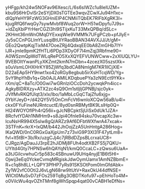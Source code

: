 yHFgp/kh24w5NOFav96Xesc/L/6s6slWZc1u8lelUZM=
kbu9S6HrDvISr2eSYjDX0sTGTEe3wqvZCwXJu94H1xc=
dlQpYeHY9FzWG3GHniEIP4CNMiiTQbEK7RIFbXgRK3I=
kjugRfQ6fwqGy7sywMvbf8Wuq2orW+H51wDpyfu7J9s=
+idZqXbiPYrHerCGZl3hl9STijxKuT33MxQPBq/dSLc=
2KHmt36mWnOMqDYExxqWie9VMMfk7UFgPCzb+pfJlyE=
Jy5sCCnPGLImYLusqiBtUlYRaoBBAN34AVXJJ/Jt/gM=
GEo2QwtpKqjTixM47OoeZRjj4QdxqEE0bA8ZmGHb7IY=
IJR+jmIe9pmK2fHTLi6PDp3XDyOF7l4mZqj3Rbfme90=
A0WSzmQpWdTWLqRePO5XxXQYEFVUNWCww+2xXlUQLYU=
9VEBOItYwanPLyXKZmt2kmN7mDbn+4zcezX05szstXk=
s0uVsmLOHXHrKY85ZjWfq3bdCA8NmlgM7KR1llCjXIE=
D22aEAp5HY9nwt1xo42oRGy8egbub5irXsHTcqWD/Yg=
SvY9hpYhBv1q+Gb0AJLAMILKDqbuePYa3zN9Ect9YKk=
rXm/qC+8aTc/O0Gwi7wGRnIziOCcDoh2ycwqkPn4icc=
AgkyBIDRXzy+ATX2zc4sQ9Om1stljljGPNBj/sjc0yk=
JVlfMvRKQfUlqt3/xlx/lbo/1aMbLcGqCTajZfu6xjg=
0YbYJeyD+/d42QY5V5OnCmFcVt6wnIoXCQw56aB/u4I=
ckx0FYuFineNURntcuctE/8yd0snRBMytBK9LslHp0Q=
HI24WOYOflPh4rQ56ii+gJcNBCpktSjUiSx0dUk1JZA=
8RcfvtYDAh1NMHm9+s8Jpi4Ofnle94sku70vcapXc3w=
IcuNsHR994X5slw8gQ/ARZz9Af6DFbtWXfwrA47xcak=
3STFnK+rkrX+IxQM/b442JhOojZzA5UnHntgA286Hog=
lKaQWD/0nC0RGxGaXjpUm7z73viG9P3Xl31F47ytLm8=
fvI+lt5tBI+3b/Rx/uzgCJj4c7jRBdDZpsBLcrxaUC8=
CJRgz/AgDauJJ3rpE2hJiDMj8FUh4odtXB2FS5j7QKU=
UYItd4Gty7HPNSw6hQAYqN1/kmQ0CcaLC+zQwsu6UaA=
a3tJGiIcvwhuCr5p583c4SBnuwU9UHq4nyjE1B6t5HI=
Ojwij3eEq0YckeCvmqMRgiskJdwOymUamx1AmNZBbmE=
R+c1q8h8LL+LQPY3PfHP7yRs91SKSOtPom0ImGfdAbk=
Zy1W2vfC0Oti2J6vLgN68rw9ItUtV+RaxOkU44dfNSE=
WICt0MuSvD7zFOs259TqBg3OBDTKofu97+pEhHoTo4M=
o0VilcWu4qvOZhTMnf8gWhSpqp4qat00vCABH1eDfNs=
